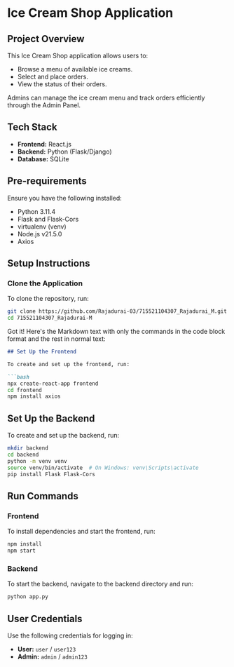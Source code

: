 # Ice Cream Shop Application

## Project Overview

This Ice Cream Shop application allows users to:
- Browse a menu of available ice creams.
- Select and place orders.
- View the status of their orders.

Admins can manage the ice cream menu and track orders efficiently through the Admin Panel.

## Tech Stack

- **Frontend:** React.js
- **Backend:** Python (Flask/Django)
- **Database:** SQLite

## Pre-requirements

Ensure you have the following installed:
- Python 3.11.4
- Flask and Flask-Cors
- virtualenv (venv)
- Node.js v21.5.0
- Axios

## Setup Instructions

### Clone the Application

To clone the repository, run:
```bash
git clone https://github.com/Rajadurai-03/715521104307_Rajadurai_M.git
cd 715521104307_Rajadurai-M
```
Got it! Here's the Markdown text with only the commands in the code block format and the rest in normal text:

```markdown
## Set Up the Frontend

To create and set up the frontend, run:

```bash
npx create-react-app frontend
cd frontend
npm install axios
```

## Set Up the Backend

To create and set up the backend, run:

```bash
mkdir backend
cd backend
python -m venv venv
source venv/bin/activate  # On Windows: venv\Scripts\activate
pip install Flask Flask-Cors
```

## Run Commands

### Frontend

To install dependencies and start the frontend, run:

```bash
npm install
npm start
```

### Backend

To start the backend, navigate to the backend directory and run:

```bash
python app.py
```

## User Credentials

Use the following credentials for logging in:

- **User:** `user` / `user123`
- **Admin:** `admin` / `admin123`
```
